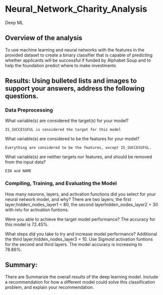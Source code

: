 # Neural_Network_Charity_Analysis
Deep ML

## Overview of the analysis

To use machine learning and neural networks with the features in the provided dataset to create a binary classifier that is capable of predicting whether applicants will be successful if funded by Alphabet Soup and to help the foundation predict where to make investments 


## Results: Using bulleted lists and images to support your answers, address the following questions.

### Data Preprocessing

What variable(s) are considered the target(s) for your model?
    
    IS_SUCCESSFUL is considered the target for this model

What variable(s) are considered to be the features for your model?
    
    Everything are considered to be the features, except IS_SUCCESSFUL.

What variable(s) are neither targets nor features, and should be removed from the input data?
    
    EIN and NAME

### Compiling, Training, and Evaluating the Model


How many neurons, layers, and activation functions did you select for your neural network model, and why?
    There are two layers; the first layer;hidden_nodes_layer1 = 80, the second layerhidden_nodes_layer2 = 30 with relu for activation funtions.

Were you able to achieve the target model performance?
    The accuracy for this model is 72.45%.

What steps did you take to try and increase model performance?
   Additional the third layer;hidden_nodes_layer3 = 10. Use Sigmoid  activation funtions for the second and third layers. The model accuracy is increasing to 78.86%.


## Summary: 
There are 
Summarize the overall results of the deep learning model. Include a recommendation for how a different model could solve this classification problem, and explain your recommendation.

